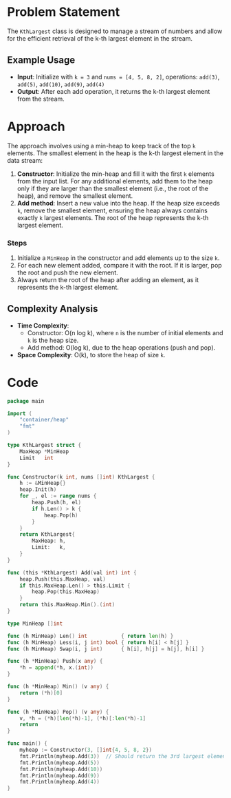 # Problem Statement
The `KthLargest` class is designed to manage a stream of numbers and allow for the efficient retrieval of the k-th largest element in the stream.

## Example Usage
- **Input**: Initialize with `k = 3` and `nums = [4, 5, 8, 2]`, operations: `add(3)`, `add(5)`, `add(10)`, `add(9)`, `add(4)`
- **Output**: After each add operation, it returns the k-th largest element from the stream.

# Approach
The approach involves using a min-heap to keep track of the top `k` elements. The smallest element in the heap is the k-th largest element in the data stream:
1. **Constructor**: Initialize the min-heap and fill it with the first `k` elements from the input list. For any additional elements, add them to the heap only if they are larger than the smallest element (i.e., the root of the heap), and remove the smallest element.
2. **Add method**: Insert a new value into the heap. If the heap size exceeds `k`, remove the smallest element, ensuring the heap always contains exactly `k` largest elements. The root of the heap represents the k-th largest element.

### Steps
1. Initialize a `MinHeap` in the constructor and add elements up to the size `k`.
2. For each new element added, compare it with the root. If it is larger, pop the root and push the new element.
3. Always return the root of the heap after adding an element, as it represents the k-th largest element.

## Complexity Analysis
- **Time Complexity**:
    - Constructor: O(n log k), where `n` is the number of initial elements and `k` is the heap size.
    - Add method: O(log k), due to the heap operations (push and pop).
- **Space Complexity**: O(k), to store the heap of size `k`.

# Code
```go
package main

import (
	"container/heap"
	"fmt"
)

type KthLargest struct {
	MaxHeap *MinHeap
	Limit   int
}

func Constructor(k int, nums []int) KthLargest {
	h := &MinHeap{}
	heap.Init(h)
	for _, el := range nums {
		heap.Push(h, el)
		if h.Len() > k {
			heap.Pop(h)
		}
	}
	return KthLargest{
		MaxHeap: h,
		Limit:   k,
	}
}

func (this *KthLargest) Add(val int) int {
	heap.Push(this.MaxHeap, val)
	if this.MaxHeap.Len() > this.Limit {
		heap.Pop(this.MaxHeap)
	}
	return this.MaxHeap.Min().(int)
}

type MinHeap []int

func (h MinHeap) Len() int           { return len(h) }
func (h MinHeap) Less(i, j int) bool { return h[i] < h[j] }
func (h MinHeap) Swap(i, j int)      { h[i], h[j] = h[j], h[i] }

func (h *MinHeap) Push(x any) {
	*h = append(*h, x.(int))
}

func (h *MinHeap) Min() (v any) {
	return (*h)[0]
}

func (h *MinHeap) Pop() (v any) {
	v, *h = (*h)[len(*h)-1], (*h)[:len(*h)-1]
	return
}

func main() {
	myheap := Constructor(3, []int{4, 5, 8, 2})
	fmt.Println(myheap.Add(3))  // Should return the 3rd largest element
	fmt.Println(myheap.Add(5))
	fmt.Println(myheap.Add(10))
	fmt.Println(myheap.Add(9))
	fmt.Println(myheap.Add(4))
}
